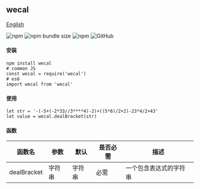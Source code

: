 ## wecal

[English](./README.md 'English')

![npm](https://img.shields.io/npm/v/wecal) ![npm bundle size](https://img.shields.io/bundlephobia/min/wecal) ![npm](https://img.shields.io/npm/dt/wecal) ![GitHub](https://img.shields.io/github/license/ougege/npm_package)

#### 安装
```SHELL
npm install wecal
# common JS
const wecal = require('wecal')
# es6
import wecal from 'wecal'
```

#### 使用
```JS
let str = '-(-5+(-2*33//3****4)-2)+((5*6)/2+2)-23*4/2+43'
let value = wecal.dealBracket(str)
```

#### 函数

函数名|参数|默认|是否必需|描述|
--|--|--|--|--|
dealBracket|字符串|字符串|必需|一个包含表达式的字符串|
